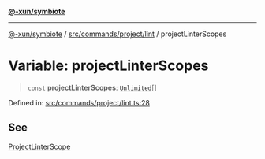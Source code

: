 [**@-xun/symbiote**](../../../../../README.md)

***

[@-xun/symbiote](../../../../../README.md) / [src/commands/project/lint](../README.md) / projectLinterScopes

# Variable: projectLinterScopes

> `const` **projectLinterScopes**: [`Unlimited`](../../../../configure/enumerations/UnlimitedGlobalScope.md#unlimited)[]

Defined in: [src/commands/project/lint.ts:28](https://github.com/Xunnamius/symbiote/blob/138da875f3247f966687e95b91c7caf822df3c49/src/commands/project/lint.ts#L28)

## See

[ProjectLinterScope](../../../../configure/enumerations/UnlimitedGlobalScope.md)
